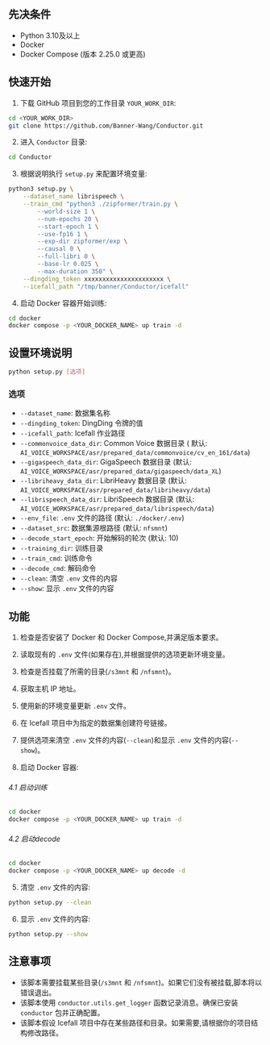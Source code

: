 ## 先决条件

- Python 3.10及以上
- Docker
- Docker Compose (版本 2.25.0 或更高)

## 快速开始

1. 下载 GitHub 项目到您的工作目录 `YOUR_WORK_DIR`:

```bash
cd <YOUR_WORK_DIR>
git clone https://github.com/Banner-Wang/Conductor.git
```

2. 进入 `Conductor` 目录:

```bash
cd Conductor
```

3. 根据说明执行 `setup.py` 来配置环境变量:

```bash
python3 setup.py \
    --dataset_name librispeech \
    --train_cmd "python3 ./zipformer/train.py \
        --world-size 1 \
        --num-epochs 20 \
        --start-epoch 1 \
        --use-fp16 1 \
        --exp-dir zipformer/exp \
        --causal 0 \
        --full-libri 0 \
        --base-lr 0.025 \
        --max-duration 350" \
    --dingding_token xxxxxxxxxxxxxxxxxxxxxx \
    --icefall_path "/tmp/banner/Conductor/icefall"
```

4. 启动 Docker 容器开始训练:

```bash
cd docker
docker compose -p <YOUR_DOCKER_NAME> up train -d 

```

## 设置环境说明

```bash
python setup.py [选项]
```

### 选项

- `--dataset_name`: 数据集名称
- `--dingding_token`: DingDing 令牌的值
- `--icefall_path`: Icefall 作业路径
- `--commonvoice_data_dir`: Common Voice 数据目录 (
  默认: `AI_VOICE_WORKSPACE/asr/prepared_data/commonvoice/cv_en_161/data`)
- `--gigaspeech_data_dir`: GigaSpeech 数据目录 (默认: `AI_VOICE_WORKSPACE/asr/prepared_data/gigaspeech/data_XL`)
- `--libriheavy_data_dir`: LibriHeavy 数据目录 (默认: `AI_VOICE_WORKSPACE/asr/prepared_data/libriheavy/data`)
- `--librispeech_data_dir`: LibriSpeech 数据目录 (默认: `AI_VOICE_WORKSPACE/asr/prepared_data/librispeech/data`)
- `--env_file`: `.env` 文件的路径 (默认: `./docker/.env`)
- `--dataset_src`: 数据集源根路径 (默认: `nfsmnt`)
- `--decode_start_epoch`: 开始解码的轮次 (默认: 10)
- `--training_dir`: 训练目录
- `--train_cmd`: 训练命令
- `--decode_cmd`: 解码命令
- `--clean`: 清空 `.env` 文件的内容
- `--show`: 显示 `.env` 文件的内容

## 功能

1. 检查是否安装了 Docker 和 Docker Compose,并满足版本要求。
2. 读取现有的 `.env` 文件(如果存在),并根据提供的选项更新环境变量。
3. 检查是否挂载了所需的目录(`/s3mnt` 和 `/nfsmnt`)。
4. 获取主机 IP 地址。
5. 使用新的环境变量更新 `.env` 文件。
6. 在 Icefall 项目中为指定的数据集创建符号链接。
7. 提供选项来清空 `.env` 文件的内容(`--clean`)和显示 `.env` 文件的内容(`--show`)。

4. 启动 Docker 容器:

###### 4.1 启动训练

```bash
cd docker
docker compose -p <YOUR_DOCKER_NAME> up train -d 

```

###### 4.2 启动decode

```bash
cd docker
docker compose -p <YOUR_DOCKER_NAME> up decode -d 
```

5. 清空 `.env` 文件的内容:

```bash
python setup.py --clean
```

6. 显示 `.env` 文件的内容:

```bash
python setup.py --show
```

## 注意事项

- 该脚本需要挂载某些目录(`/s3mnt` 和 `/nfsmnt`)。如果它们没有被挂载,脚本将以错误退出。
- 该脚本使用 `conductor.utils.get_logger` 函数记录消息。确保已安装 `conductor` 包并正确配置。
- 该脚本假设 Icefall 项目中存在某些路径和目录。如果需要,请根据你的项目结构修改路径。